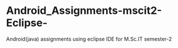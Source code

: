 # Android_Assignments-mscit2-Eclipse-
Android(java) assignments using eclipse IDE for M.Sc.IT semester-2
